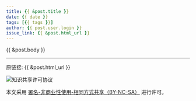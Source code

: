 ```yaml
---
title: {{ &post.title }}
date: {{ date }}
tags: [{{ tags }}]
author: {{ post.user.login }}
issue_link: {{ &post.html_url }}
---
```

{{ &post.body }}

***
原链接: {{ &post.html_url }}

![知识共享许可协议](https://i.creativecommons.org/l/by-nc-sa/4.0/88x31.png "署名-非商业性使用-相同方式共享（BY-NC-SA）")

本文采用 [署名-非商业性使用-相同方式共享（BY-NC-SA）](https://creativecommons.org/licenses/by-nc-sa/4.0/deed.zh) 进行许可。
